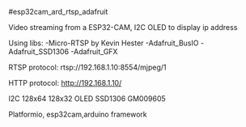 #esp32cam_ard_rtsp_adafruit

Video streaming from a ESP32-CAM, I2C OLED to display ip address

Using libs:
-Micro-RTSP by Kevin Hester 
-Adafruit_BusIO 
-Adafruit_SSD1306 
-Adafruit_GFX 

RTSP protocol: rtsp://192.168.1.10:8554/mjpeg/1

HTTP protocol: http://192.168.1.10/

I2C 128x64 128x32 OLED SSD1306 GM009605

Platformio, esp32cam,arduino framework

